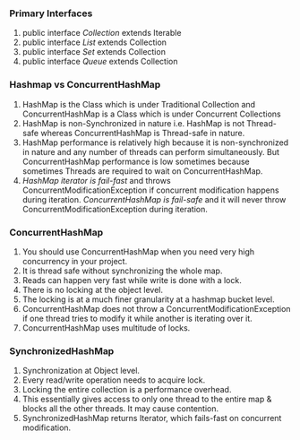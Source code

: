 ### Primary Interfaces
1. public interface *Collection* extends Iterable
2. public interface *List* extends Collection<E>
3. public interface *Set* extends Collection<E>
4. public interface *Queue* extends Collection<E>

### Hashmap vs ConcurrentHashMap
1. HashMap is the Class which is under Traditional Collection and ConcurrentHashMap is a Class which is under Concurrent Collections
2. HashMap is non-Synchronized in nature i.e. HashMap is not Thread-safe whereas ConcurrentHashMap is Thread-safe in nature.
3. HashMap performance is relatively high because it is non-synchronized in nature and any number of threads can perform simultaneously. But ConcurrentHashMap performance is low sometimes because sometimes Threads are required to wait on ConcurrentHashMap.
4. *HashMap iterator is fail-fast* and throws ConcurrentModificationException if concurrent modification happens during iteration. *ConcurrentHashMap is fail-safe* and it will never throw ConcurrentModificationException during iteration.

### ConcurrentHashMap
1. You should use ConcurrentHashMap when you need very high concurrency in your project.
2. It is thread safe without synchronizing the whole map.
3. Reads can happen very fast while write is done with a lock.
4. There is no locking at the object level.
5. The locking is at a much finer granularity at a hashmap bucket level.
6. ConcurrentHashMap does not throw a ConcurrentModificationException if one thread tries to modify it while another is iterating over it.
7. ConcurrentHashMap uses multitude of locks.

### SynchronizedHashMap
1. Synchronization at Object level.
2. Every read/write operation needs to acquire lock.
3. Locking the entire collection is a performance overhead.
4. This essentially gives access to only one thread to the entire map & blocks all the other threads. It may cause contention.
5. SynchronizedHashMap returns Iterator, which fails-fast on concurrent modification.
